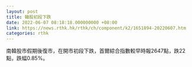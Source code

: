 ```yaml
---
layout: post
title: 韓股初段下跌
date: 2022-06-07 08:18:18.000000000 +08:00
link: https://news.rthk.hk/rthk/ch/component/k2/1651894-20220607.htm
categories: rthk
---
```


南韓股市假期後復市，在開市初段下跌，首爾綜合指數較早時報2647點，跌22點，跌幅0.85%。
